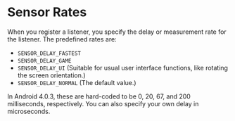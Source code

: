 # Sensor Rates
When you register a listener, you specify the delay or measurement rate for the listener. The predefined rates are:
* `SENSOR_DELAY_FASTEST`
* `SENSOR_DELAY_GAME`
* `SENSOR_DELAY_UI` (Suitable for usual user interface functions, like rotating the screen orientation.)
* `SENSOR_DELAY_NORMAL` (The default value.)

In Android 4.0.3, these are hard-coded to be 0, 20, 67, and 200 milliseconds, respectively. You can also specify your own delay in microseconds. 
